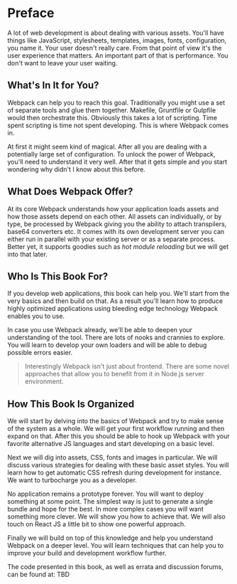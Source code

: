 # Preface

A lot of web development is about dealing with various assets. You'll have things like JavaScript, stylesheets, templates, images, fonts, configuration, you name it. Your user doesn't really care. From that point of view it's the user experience that matters. An important part of that is performance. You don't want to leave your user waiting.

## What's In It for You?

Webpack can help you to reach this goal. Traditionally you might use a set of separate tools and glue them together. Makefile, Gruntfile or Gulpfile would then orchestrate this. Obviously this takes a lot of scripting. Time spent scripting is time not spent developing. This is where Webpack comes in.

At first it might seem kind of magical. After all you are dealing with a potentially large set of configuration. To unlock the power of Webpack, you'll need to understand it very well. After that it gets simple and you start wondering why didn't I know about this before.

## What Does Webpack Offer?

At its core Webpack understands how your application loads assets and how those assets depend on each other. All assets can individually, or by type, be processed by Webpack giving you the ability to attach transpilers, base64 converters etc. It comes with its own development server you can either run in parallel with your existing server or as a separate process. Better yet, it supports goodies such as *hot module reloading* but we will get into that later.

## Who Is This Book For?

If you develop web applications, this book can help you. We'll start from the very basics and then build on that. As a result you'll learn how to produce highly optimized applications using bleeding edge technology Webpack enables you to use.

In case you use Webpack already, we'll be able to deepen your understanding of the tool. There are lots of nooks and crannies to explore. You will learn to develop your own loaders and will be able to debug possible errors easier.

> Interestingly Webpack isn't just about frontend. There are some novel approaches that allow you to benefit from it in Node.js server environment.

## How This Book Is Organized

We will start by delving into the basics of Webpack and try to make sense of the system as a whole. We will get your first workflow running and then expand on that. After this you should be able to hook up Webpack with your favorite alternative JS languages and start developing on a basic level.

Next we will dig into assets, CSS, fonts and images in particular. We will discuss various strategies for dealing with these basic asset styles. You will learn how to get automatic CSS refresh during development for instance. We want to turbocharge you as a developer.

No application remains a prototype forever. You will want to deploy something at some point. The simplest way is just to generate a single bundle and hope for the best. In more complex cases you will want something more clever. We will show you how to achieve that. We will also touch on React JS a little bit to show one powerful approach.

Finally we will build on top of this knowledge and help you understand Webpack on a deeper level. You will learn techniques that can help you to improve your build and development workflow further.

The code presented in this book, as well as errata and discussion forums, can be found at: TBD
